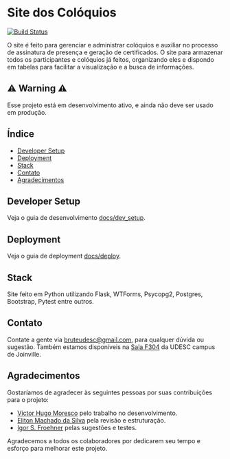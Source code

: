 # Site dos Colóquios
[![Build Status](https://travis-ci.org/colquios/colquios.svg?branch=master)](https://travis-ci.org/colquios/colquios)

O site é feito para gerenciar e administrar colóquios e auxiliar no processo de assinatura de presença e geração de certificados.
O site para armazenar todos os participantes e colóquios já feitos, organizando eles e 
dispondo em tabelas para facilitar a visualização e a busca de informações.

## ⚠️ Warning ⚠️

Esse projeto está em desenvolvimento ativo, e ainda não deve ser usado em produção.

## Índice

- [Developer Setup](#developer-setup)
- [Deployment](#deployment)
- [Stack](#stack)
- [Contato](#contato)
- [Agradecimentos](#agradecimentos)

## Developer Setup

Veja o guia de desenvolvimento [docs/dev_setup](docs/dev_setup.md).

## Deployment

Veja o guia de deployment [docs/deploy](docs/deploy.md).

## Stack

Site feito em Python utilizando Flask, WTForms, Psycopg2, Postgres, Bootstrap, Pytest entre outros.


## Contato

Contate a gente via [bruteudesc@gmail.com](mailto:bruteudesc@gmail.com]), para qualquer dúvida ou sugestão. Também estamos disponíveis na [Sala 
F304](https://goo.gl/maps/SVZyo3dUqxZcmgK4A) da UDESC campus de Joinville.

## Agradecimentos

Gostaríamos de agradecer às seguintes pessoas por suas contribuições para o projeto:

- [Victor Hugo Moresco](https://github.com/Korhal-lul) pelo trabalho no desenvolvimento.
- [Eliton Machado da Silva](https://github.com/EMachad0) pela revisão e estruturação.
- [Igor S. Froehner](https://github.com/IgorFroehner) pelas sugestões e testes.

Agradecemos a todos os colaboradores por dedicarem seu tempo e esforço para melhorar este projeto.
